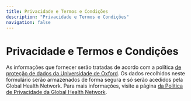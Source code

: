 ```yaml
---
title: Privacidade e Termos e Condições
description: "Privacidade e Termos e Condições"
navigation: false
---
```

# Privacidade e Termos e Condições

As informações que fornecer serão tratadas de acordo com a política [de proteção de dados da Universidade de Oxford](https://compliance.admin.ox.ac.uk/data-protection-policy). Os dados recolhidos neste formulário serão armazenados de forma segura e só serão acedidos pela Global Health Network. Para mais informações, visite a página [da Política de Privacidade da Global Health Network](https://hub.tghn.org/privacy/).


